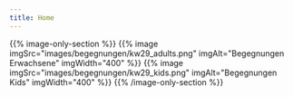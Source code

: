 ```yaml
---
title: Home
---
```


<!-- {{% info-section %}}
### Der ESV Deggendorf ist Sportverein des Monats Mai 2024! Schaut euch das Video <a class="underline" href="https://www.youtube.com/watch?v=x5HXKqykRYY" target="_blank">hier</a> an.
{{% /info-section %}} -->

<!-- {{% info-section %}}
### An unsere Mitglieder: Ab sofort sind unsere Tennisplätze offiziell eröffnet!
{{% /info-section %}} -->

{{% image-only-section %}}
{{% image imgSrc="images/begegnungen/kw29_adults.png" imgAlt="Begegnungen Erwachsene" imgWidth="400" %}}
{{% image imgSrc="images/begegnungen/kw29_kids.png" imgAlt="Begegnungen Kids" imgWidth="400" %}}
{{% /image-only-section %}}
